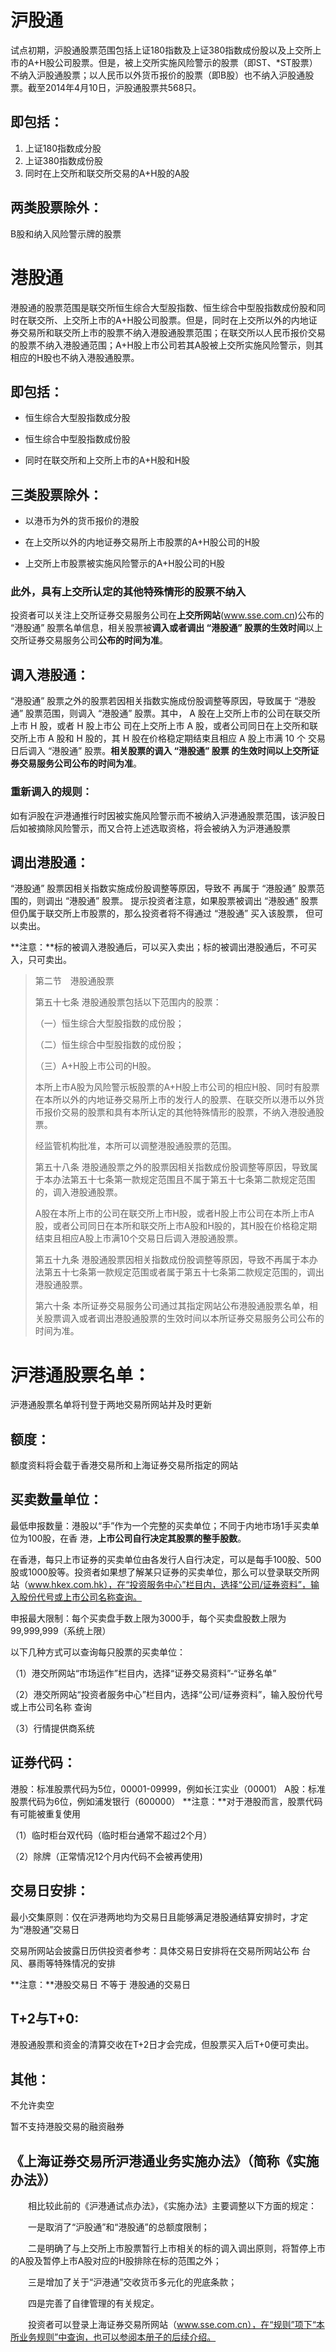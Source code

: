 # 沪股通

试点初期，沪股通股票范围包括上证180指数及上证380指数成份股以及上交所上市的A+H股公司股票。但是，被上交所实施风险警示的股票（即ST、*ST股票）不纳入沪股通股票；以人民币以外货币报价的股票（即B股）也不纳入沪股通股票。截至2014年4月10日，沪股通股票共568只。

## 即包括：

1. 上证180指数成分股
2. 上证380指数成份股
3. 同时在上交所和联交所交易的A+H股的A股

## 两类股票除外：

B股和纳入风险警示牌的股票



# 港股通

港股通的股票范围是联交所恒生综合大型股指数、恒生综合中型股指数成份股和同时在联交所、上交所上市的A+H股公司股票。但是，同时在上交所以外的内地证券交易所和联交所上市的股票不纳入港股通股票范围；在联交所以人民币报价交易的股票不纳入港股通范围；A+H股上市公司若其A股被上交所实施风险警示，则其相应的H股也不纳入港股通股票。

## 即包括：

- 恒生综合大型股指数成分股

- 恒生综合中型股指数成份股

- 同时在联交所和上交所上市的A+H股和H股

## 三类股票除外：

- 以港币为外的货币报价的港股

- 在上交所以外的内地证券交易所上市股票的A+H股公司的H股

- 上交所上市股票被实施风险警示的A+H股公司的H股

### 此外，具有上交所认定的其他特殊情形的股票不纳入

投资者可以关注上交所证券交易服务公司在**上交所网站**(www.sse.com.cn)公布的 “港股通” 股票名单信息，相关股票被**调入或者调出 “港股通” 股票的生效时间**以上交所证券交易服务公司**公布的时间为准**。

## 调入港股通：

“港股通” 股票之外的股票若因相关指数实施成份股调整等原因，导致属于 “港股通” 股票范围，则调入 “港股通” 股票。其中， A 股在上交所上市的公司在联交所上市 H 股，或者 H 股上市公 司在上交所上市 A 股，或者公司同日在上交所和联交所上市 A 股和 H 股的，其 H 股在价格稳定期结束且相应 A 股上市满 10 个 交易日后调入 “港股通” 股票。**相关股票的调入 “港股通” 股票 的生效时间以上交所证券交易服务公司公布的时间为准**。

### 重新调入的规则：

如有沪股在沪港通推行时因被实施风险警示而不被纳入沪港通股票范围，该沪股日后如被摘除风险警示，而又合符上述选取资格，将会被纳入为沪港通股票

## 调出港股通：

“港股通” 股票因相关指数实施成份股调整等原因，导致不 再属于 “港股通” 股票范围的，则调出 “港股通” 股票。
提示投资者注意，如果股票被调出 “港股通” 股票但仍属于联交所上市股票的，那么投资者将不得通过 “港股通” 买入该股票， 但可以卖出。


**注意：**标的被调入港股通后，可以买入卖出；标的被调出港股通后，不可买入，只可卖出。

> 第二节　港股通股票
>
> 第五十七条 港股通股票包括以下范围内的股票：
>
> （一）恒生综合大型股指数的成份股；
>
> （二）恒生综合中型股指数的成份股；
>
> （三）A+H股上市公司的H股。
>
> 本所上市A股为风险警示板股票的A+H股上市公司的相应H股、同时有股票在本所以外的内地证券交易所上市的发行人的股票、在联交所以港币以外货币报价交易的股票和具有本所认定的其他特殊情形的股票，不纳入港股通股票。
>
> 经监管机构批准，本所可以调整港股通股票的范围。
>
> 第五十八条 港股通股票之外的股票因相关指数成份股调整等原因，导致属于本办法第五十七条第一款规定范围且不属于第五十七条第二款规定范围的，调入港股通股票。
>
> A股在本所上市的公司在联交所上市H股，或者H股上市公司在本所上市A股，或者公司同日在本所和联交所上市A股和H股的，其H股在价格稳定期结束且相应A股上市满10个交易日后调入港股通股票。
>
> 第五十九条 港股通股票因相关指数成份股调整等原因，导致不再属于本办法第五十七条第一款规定范围或者属于第五十七条第二款规定范围的，调出港股通股票。
>
> 第六十条 本所证券交易服务公司通过其指定网站公布港股通股票名单，相关股票调入或者调出港股通股票的生效时间以本所证券交易服务公司公布的时间为准。

# 沪港通股票名单：

沪港通股票名单将刊登于两地交易所网站并及时更新 

## 额度：

额度资料将会载于香港交易所和上海证券交易所指定的网站 

## 买卖数量单位：

最低申报数量：港股以“手”作为一个完整的买卖单位；不同于内地市场1手买卖单位为100股，在香
港，**上市公司自行决定其股票的整手股数**。

在香港，每只上市证券的买卖单位由各发行人自行决定，可以是每手100股、500股或1000股等。投资者如果想了解某只证券的买卖单位，那么可以登录联交所网站（www.hkex.com.hk），在“投资服务中心”栏目内，选择“公司/证券资料”，输入股份代号或上市公司名称查询。

申报最大限制：每个买卖盘手数上限为3000手，每个买卖盘股数上限为99,999,999（系统上限）

以下几种方式可以查询每只股票的买卖单位：

（1）港交所网站“市场运作”栏目内，选择“证券交易资料”-“证券名单”

（2）港交所网站“投资者服务中心”栏目内，选择“公司/证券资料”，输入股份代号或上市公司名称
 查询

（3）行情提供商系统

## 证券代码：

港股：标准股票代码为5位，00001-09999，例如长江实业（00001）
A股：标准股票代码为6位，例如浦发银行（600000）
**注意：**对于港股而言，股票代码有可能被重复使用

（1）临时柜台双代码（临时柜台通常不超过2个月）

（2）除牌（正常情况12个月内代码不会被再使用)

## 交易日安排：

最小交集原则：仅在沪港两地均为交易日且能够满足港股通结算安排时，才定
为“港股通”交易日

交易所网站会披露日历供投资者参考：具体交易日安排将在交易所网站公布
台风、暴雨等特殊情况的安排

**注意：**港股交易日 不等于 港股通的交易日

## T+2与T+0:

港股通股票和资金的清算交收在T+2日才会完成，但股票买入后T+0便可卖出。

## 其他：

不允许卖空

暂不支持港股交易的融资融券





## 《上海证券交易所沪港通业务实施办法》（简称《实施办法》）

　　相比较此前的《沪港通试点办法》，《实施办法》主要调整以下方面的规定：

　　一是取消了“沪股通”和“港股通”的总额度限制；

　　二是明确了与上交所上市股票暂行上市相关的标的调入调出原则，将暂停上市的A股及暂停上市A股对应的H股排除在标的范围之外；

　　三是增加了关于“沪港通”交收货币多元化的兜底条款；

　　四是完善了自律管理的有关规定。

　　投资者可以登录上海证券交易所网站（www.sse.com.cn），在“规则”项下“本所业务规则”中查询，也可以参阅本册子的后续介绍。
